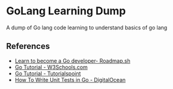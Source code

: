 # GoLang Learning Dump
A dump of Go lang code learning to understand basics of go lang

## References
- [Learn to become a Go developer- Roadmap.sh](https://roadmap.sh/golang)
- [Go Tutorial - W3Schools.com](https://www.w3schools.com/go/)
- [Go Tutorial - Tutorialspoint](https://www.tutorialspoint.com/go/index.htm)
- [How To Write Unit Tests in Go - DigitalOcean](https://www.digitalocean.com/community/tutorials/how-to-write-unit-tests-in-go-using-go-test-and-the-testing-package)
